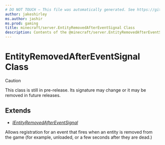 ```yaml
---
# DO NOT TOUCH — This file was automatically generated. See https://github.com/mojang/minecraftapidocsgenerator to modify descriptions, examples, etc.
author: jakeshirley
ms.author: jashir
ms.prod: gaming
title: minecraft/server.EntityRemovedAfterEventSignal Class
description: Contents of the @minecraft/server.EntityRemovedAfterEventSignal class.
---
```

# EntityRemovedAfterEventSignal Class

> [!CAUTION]
> This class is still in pre-release.  Its signature may change or it may be removed in future releases.

## Extends
- [*IEntityRemovedAfterEventSignal*](IEntityRemovedAfterEventSignal.md)

Allows registration for an event that fires when an entity is removed from  the game (for example, unloaded, or a few seconds after they are dead.)
